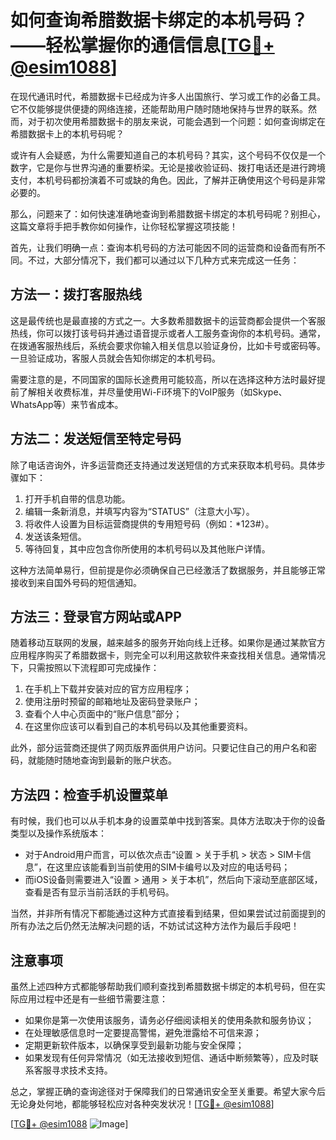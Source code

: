 # 如何查询希腊数据卡绑定的本机号码？——轻松掌握你的通信信息[[TG💪+ @esim1088](https://t.me/s/esim1088)]

在现代通讯时代，希腊数据卡已经成为许多人出国旅行、学习或工作的必备工具。它不仅能够提供便捷的网络连接，还能帮助用户随时随地保持与世界的联系。然而，对于初次使用希腊数据卡的朋友来说，可能会遇到一个问题：如何查询绑定在希腊数据卡上的本机号码呢？

或许有人会疑惑，为什么需要知道自己的本机号码？其实，这个号码不仅仅是一个数字，它是你与世界沟通的重要桥梁。无论是接收验证码、拨打电话还是进行跨境支付，本机号码都扮演着不可或缺的角色。因此，了解并正确使用这个号码是非常必要的。

那么，问题来了：如何快速准确地查询到希腊数据卡绑定的本机号码呢？别担心，这篇文章将手把手教你如何操作，让你轻松掌握这项技能！

首先，让我们明确一点：查询本机号码的方法可能因不同的运营商和设备而有所不同。不过，大部分情况下，我们都可以通过以下几种方式来完成这一任务：

## 方法一：拨打客服热线

这是最传统也是最直接的方式之一。大多数希腊数据卡的运营商都会提供一个客服热线，你可以拨打该号码并通过语音提示或者人工服务查询你的本机号码。通常，在拨通客服热线后，系统会要求你输入相关信息以验证身份，比如卡号或密码等。一旦验证成功，客服人员就会告知你绑定的本机号码。

需要注意的是，不同国家的国际长途费用可能较高，所以在选择这种方法时最好提前了解相关收费标准，并尽量使用Wi-Fi环境下的VoIP服务（如Skype、WhatsApp等）来节省成本。

## 方法二：发送短信至特定号码

除了电话咨询外，许多运营商还支持通过发送短信的方式来获取本机号码。具体步骤如下：
1. 打开手机自带的信息功能。
2. 编辑一条新消息，并填写内容为“STATUS”（注意大小写）。
3. 将收件人设置为目标运营商提供的专用短号码（例如：*123#）。
4. 发送该条短信。
5. 等待回复，其中应包含你所使用的本机号码以及其他账户详情。

这种方法简单易行，但前提是你必须确保自己已经激活了数据服务，并且能够正常接收到来自国外号码的短信通知。

## 方法三：登录官方网站或APP

随着移动互联网的发展，越来越多的服务开始向线上迁移。如果你是通过某款官方应用程序购买了希腊数据卡，则完全可以利用这款软件来查找相关信息。通常情况下，只需按照以下流程即可完成操作：
1. 在手机上下载并安装对应的官方应用程序；
2. 使用注册时预留的邮箱地址及密码登录账户；
3. 查看个人中心页面中的“账户信息”部分；
4. 在这里你应该可以看到自己的本机号码以及其他重要资料。

此外，部分运营商还提供了网页版界面供用户访问。只要记住自己的用户名和密码，就能随时随地查询到最新的账户状态。

## 方法四：检查手机设置菜单

有时候，我们也可以从手机本身的设置菜单中找到答案。具体方法取决于你的设备类型以及操作系统版本：
- 对于Android用户而言，可以依次点击“设置 > 关于手机 > 状态 > SIM卡信息”，在这里应该能看到当前使用的SIM卡编号以及对应的电话号码；
- 而iOS设备则需要进入“设置 > 通用 > 关于本机”，然后向下滚动至底部区域，查看是否有显示当前活跃的手机号码。

当然，并非所有情况下都能通过这种方式直接看到结果，但如果尝试过前面提到的所有办法之后仍然无法解决问题的话，不妨试试这种方法作为最后手段吧！

## 注意事项

虽然上述四种方式都能够帮助我们顺利查找到希腊数据卡绑定的本机号码，但在实际应用过程中还是有一些细节需要注意：
- 如果你是第一次使用该服务，请务必仔细阅读相关的使用条款和服务协议；
- 在处理敏感信息时一定要提高警惕，避免泄露给不可信来源；
- 定期更新软件版本，以确保享受到最新功能与安全保障；
- 如果发现有任何异常情况（如无法接收到短信、通话中断频繁等），应及时联系客服寻求技术支持。

总之，掌握正确的查询途径对于保障我们的日常通讯安全至关重要。希望大家今后无论身处何地，都能够轻松应对各种突发状况！[[TG💪+ @esim1088](https://t.me/s/esim1088)]

[[TG💪+ @esim1088](https://t.me/s/esim1088) ![Image](https://i.postimg.cc/4NQfJmqS/Snipaste-2025-05-13-00-14-12.png)]